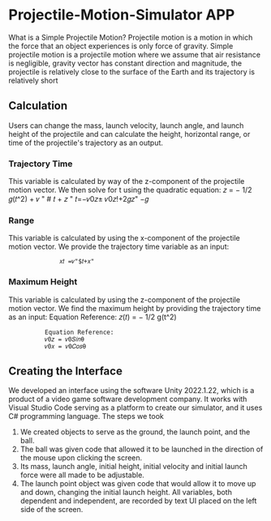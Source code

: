 # Projectile-Motion-Simulator APP

What is a Simple Projectile Motion?
Projectile motion is a motion in which the force that an object experiences is only force of gravity. Simple projectile motion is a projectile motion where we assume that air resistance is negligible, gravity vector has constant direction and magnitude, the projectile is relatively close to the surface of the Earth and its trajectory is relatively short

## Calculation
Users can change the mass, launch velocity, launch angle,
and launch height of the projectile and can calculate the height, horizontal range, or time of the projectile's trajectory as an output.

### Trajectory Time
This variable is calculated by way of the z-component of the projectile motion vector. We then solve for t using the quadratic
equation:
                  𝑧 = − 1/2 𝑔(𝑡^2) + 𝑣 " # 𝑡 + 𝑧 "
                  𝑡=−𝑣0𝑧± 𝑣0𝑧!+2𝑔𝑧" −𝑔


### Range
This variable is calculated by using the x-component of the projectile motion vector. We provide the trajectory time variable as an input:

                  𝑥𝑡 =𝑣"$𝑡+𝑥"

### Maximum Height

This variable is calculated by using the z-component of the
projectile motion vector. We find the maximum height by
providing the trajectory time as an input: Equation Reference:
  𝑧(𝑡) = − 1/2 g(t^2) 

              Equation Reference: 
              𝑣0𝑧 = 𝑣0𝑆𝑖𝑛θ
              𝑣0𝑥 = 𝑣0𝐶𝑜𝑠θ
              
## Creating the Interface
We developed an interface using the software Unity 2022.1.22, which is a product of a video game software development company. It works with Visual Studio Code serving as a platform to create our simulator, and it uses C# programming language.
The steps we took
1. We created objects to serve as the ground, the launch point, and the ball.
2. The ball was given code that allowed it to be launched in the direction of the mouse upon clicking the screen.
3. Its mass, launch angle, initial height, initial velocity and initial launch force were all made to be adjustable.
4. The launch point object was given code that would allow it to move up and down, changing the initial launch height. All variables, both dependent and independent, are recorded by text UI placed on the left side of the screen.

